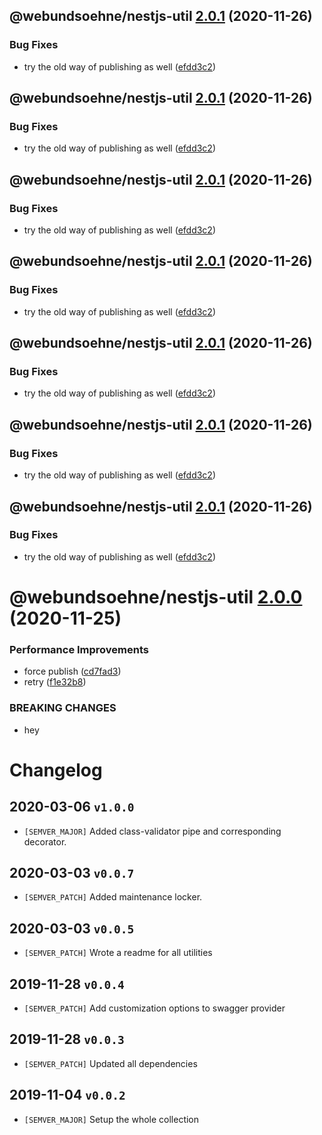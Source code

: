 ## @webundsoehne/nestjs-util [2.0.1](https://gitlab.tailored-apps.com/ckilic/nx-test/compare/@webundsoehne/nestjs-util@2.0.0...@webundsoehne/nestjs-util@2.0.1) (2020-11-26)


### Bug Fixes

* try the old way of publishing as well ([efdd3c2](https://gitlab.tailored-apps.com/ckilic/nx-test/commit/efdd3c24e098333cd74205b9dd2afa3fcf02afea))

## @webundsoehne/nestjs-util [2.0.1](https://gitlab.tailored-apps.com/ckilic/nx-test/compare/@webundsoehne/nestjs-util@2.0.0...@webundsoehne/nestjs-util@2.0.1) (2020-11-26)


### Bug Fixes

* try the old way of publishing as well ([efdd3c2](https://gitlab.tailored-apps.com/ckilic/nx-test/commit/efdd3c24e098333cd74205b9dd2afa3fcf02afea))

## @webundsoehne/nestjs-util [2.0.1](https://gitlab.tailored-apps.com/ckilic/nx-test/compare/@webundsoehne/nestjs-util@2.0.0...@webundsoehne/nestjs-util@2.0.1) (2020-11-26)


### Bug Fixes

* try the old way of publishing as well ([efdd3c2](https://gitlab.tailored-apps.com/ckilic/nx-test/commit/efdd3c24e098333cd74205b9dd2afa3fcf02afea))

## @webundsoehne/nestjs-util [2.0.1](https://gitlab.tailored-apps.com/ckilic/nx-test/compare/@webundsoehne/nestjs-util@2.0.0...@webundsoehne/nestjs-util@2.0.1) (2020-11-26)


### Bug Fixes

* try the old way of publishing as well ([efdd3c2](https://gitlab.tailored-apps.com/ckilic/nx-test/commit/efdd3c24e098333cd74205b9dd2afa3fcf02afea))

## @webundsoehne/nestjs-util [2.0.1](https://gitlab.tailored-apps.com/ckilic/nx-test/compare/@webundsoehne/nestjs-util@2.0.0...@webundsoehne/nestjs-util@2.0.1) (2020-11-26)


### Bug Fixes

* try the old way of publishing as well ([efdd3c2](https://gitlab.tailored-apps.com/ckilic/nx-test/commit/efdd3c24e098333cd74205b9dd2afa3fcf02afea))

## @webundsoehne/nestjs-util [2.0.1](https://gitlab.tailored-apps.com/ckilic/nx-test/compare/@webundsoehne/nestjs-util@2.0.0...@webundsoehne/nestjs-util@2.0.1) (2020-11-26)


### Bug Fixes

* try the old way of publishing as well ([efdd3c2](https://gitlab.tailored-apps.com/ckilic/nx-test/commit/efdd3c24e098333cd74205b9dd2afa3fcf02afea))

## @webundsoehne/nestjs-util [2.0.1](https://gitlab.tailored-apps.com/ckilic/nx-test/compare/@webundsoehne/nestjs-util@2.0.0...@webundsoehne/nestjs-util@2.0.1) (2020-11-26)


### Bug Fixes

* try the old way of publishing as well ([efdd3c2](https://gitlab.tailored-apps.com/ckilic/nx-test/commit/efdd3c24e098333cd74205b9dd2afa3fcf02afea))

# @webundsoehne/nestjs-util [2.0.0](https://gitlab.tailored-apps.com/ckilic/nx-test/compare/@webundsoehne/nestjs-util@1.0.0...@webundsoehne/nestjs-util@2.0.0) (2020-11-25)


### Performance Improvements

* force publish ([cd7fad3](https://gitlab.tailored-apps.com/ckilic/nx-test/commit/cd7fad3bc192d33b145decfbe019c99f89863b96))
* retry ([f1e32b8](https://gitlab.tailored-apps.com/ckilic/nx-test/commit/f1e32b8a84d3d09e9bc0d05e3a1070e0233e8298))


### BREAKING CHANGES

* hey

# Changelog

## 2020-03-06 `v1.0.0`
* `[SEMVER_MAJOR]` Added class-validator pipe and corresponding decorator.

## 2020-03-03 `v0.0.7`
* `[SEMVER_PATCH]` Added maintenance locker.

## 2020-03-03 `v0.0.5`
* `[SEMVER_PATCH]` Wrote a readme for all utilities

## 2019-11-28 `v0.0.4`
* `[SEMVER_PATCH]` Add customization options to swagger provider

## 2019-11-28 `v0.0.3`
* `[SEMVER_PATCH]` Updated all dependencies

## 2019-11-04 `v0.0.2`
* `[SEMVER_MAJOR]` Setup the whole collection
